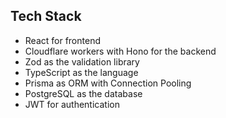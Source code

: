 ## Tech Stack 

- React for frontend 
- Cloudflare workers with Hono for the backend
- Zod as the validation library 
- TypeScript as the language
- Prisma as ORM with Connection Pooling
- PostgreSQL as the database
- JWT for authentication
